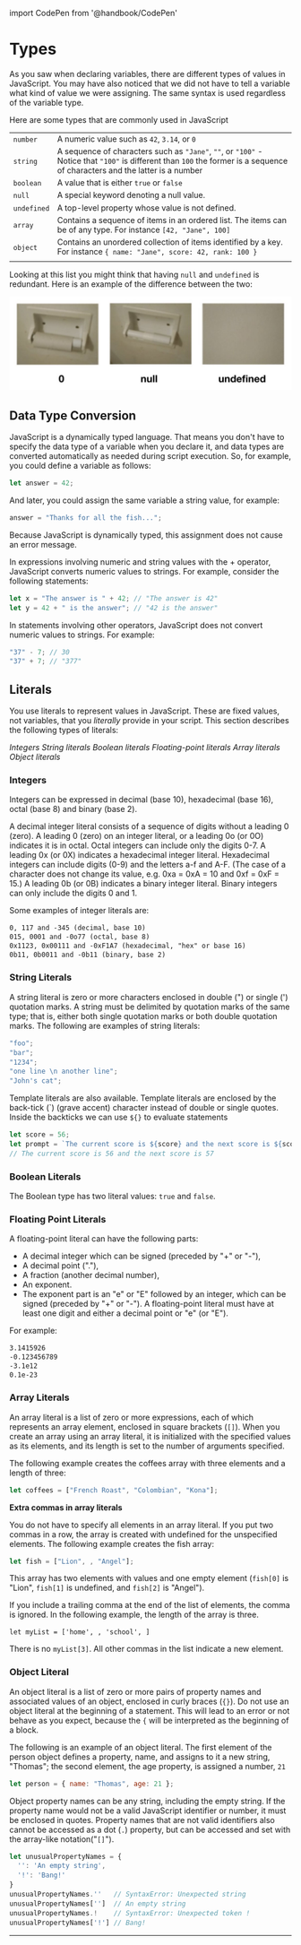 import CodePen from '@handbook/CodePen'

# Types

As you saw when declaring variables, there are different types of values in JavaScript. You may have also noticed that we did not have to tell a variable what kind of value we were assigning. The same syntax is used regardless of the variable type.

Here are some types that are commonly used in JavaScript

|             |                                                                                                                                                                             |
| ----------- | --------------------------------------------------------------------------------------------------------------------------------------------------------------------------- |
| `number`    | A numeric value such as `42`, `3.14`, or `0`                                                                                                                                |
| `string`    | A sequence of characters such as `"Jane"`, `""`, or `"100"` - Notice that `"100"` is different than `100` the former is a sequence of characters and the latter is a number |
| `boolean`   | A value that is either `true` or `false`                                                                                                                                    |
| `null`      | A special keyword denoting a null value.                                                                                                                                    |
| `undefined` | A top-level property whose value is not defined.                                                                                                                            |
| `array`     | Contains a sequence of items in an ordered list. The items can be of any type. For instance `[42, "Jane", 100]`                                                             |
| `object`    | Contains an unordered collection of items identified by a key. For instance `{ name: "Jane", score: 42, rank: 100 }`                                                        |
|             |                                                                                                                                                                             |

Looking at this list you might think that having `null` and `undefined` is redundant. Here is an example of the difference between the two:

![zero versus null versus undefined](./assets/zero-null-undefined.jpg)

## Data Type Conversion

JavaScript is a dynamically typed language. That means you don't have to specify the data type of a variable when you declare it, and data types are converted automatically as needed during script execution. So, for example, you could define a variable as follows:

```js
let answer = 42;
```

And later, you could assign the same variable a string value, for example:

```js
answer = "Thanks for all the fish...";
```

Because JavaScript is dynamically typed, this assignment does not cause an error message.

In expressions involving numeric and string values with the + operator, JavaScript converts numeric values to strings. For example, consider the following statements:

```js
let x = "The answer is " + 42; // "The answer is 42"
let y = 42 + " is the answer"; // "42 is the answer"
```

In statements involving other operators, JavaScript does not convert numeric values to strings. For example:

```js
"37" - 7; // 30
"37" + 7; // "377"
```

## Literals

You use literals to represent values in JavaScript. These are fixed values, not variables, that you _literally_ provide in your script. This section describes the following types of literals:

_Integers_
_String literals_
_Boolean literals_
_Floating-point literals_
_Array literals_
_Object literals_

### Integers

Integers can be expressed in decimal (base 10), hexadecimal (base 16), octal (base 8) and binary (base 2).

A decimal integer literal consists of a sequence of digits without a leading 0 (zero).
A leading 0 (zero) on an integer literal, or a leading 0o (or 0O) indicates it is in octal. Octal integers can include only the digits 0-7.
A leading 0x (or 0X) indicates a hexadecimal integer literal. Hexadecimal integers can include digits (0-9) and the letters a-f and A-F. (The case of a character does not change its value, e.g. 0xa = 0xA = 10 and 0xf = 0xF = 15.)
A leading 0b (or 0B) indicates a binary integer literal. Binary integers can only include the digits 0 and 1.

Some examples of integer literals are:

```plain
0, 117 and -345 (decimal, base 10)
015, 0001 and -0o77 (octal, base 8)
0x1123, 0x00111 and -0xF1A7 (hexadecimal, "hex" or base 16)
0b11, 0b0011 and -0b11 (binary, base 2)
```

### String Literals

A string literal is zero or more characters enclosed in double (") or single (') quotation marks. A string must be delimited by quotation marks of the same type; that is, either both single quotation marks or both double quotation marks. The following are examples of string literals:

```js
"foo";
"bar";
"1234";
"one line \n another line";
"John's cat";
```

Template literals are also available. Template literals are enclosed by the back-tick (\`) (grave accent) character instead of double or single quotes. Inside the backticks we can use `${}` to evaluate statements

```js
let score = 56;
let prompt = `The current score is ${score} and the next score is ${score + 1}`;
// The current score is 56 and the next score is 57
```

### Boolean Literals

The Boolean type has two literal values: `true` and `false`.

### Floating Point Literals

A floating-point literal can have the following parts:

- A decimal integer which can be signed (preceded by "+" or "-"),
- A decimal point ("."),
- A fraction (another decimal number),
- An exponent.
- The exponent part is an "e" or "E" followed by an integer, which can be signed (preceded by "+" or "-"). A floating-point literal must have at least one digit and either a decimal point or "e" (or "E").

For example:

```
3.1415926
-0.123456789
-3.1e12
0.1e-23
```

### Array Literals

An array literal is a list of zero or more expressions, each of which represents an array element, enclosed in square brackets (`[]`). When you create an array using an array literal, it is initialized with the specified values as its elements, and its length is set to the number of arguments specified.

The following example creates the coffees array with three elements and a length of three:

```js
let coffees = ["French Roast", "Colombian", "Kona"];
```

**Extra commas in array literals**

You do not have to specify all elements in an array literal. If you put two commas in a row, the array is created with undefined for the unspecified elements. The following example creates the fish array:

```js
let fish = ["Lion", , "Angel"];
```

This array has two elements with values and one empty element (`fish[0]` is "Lion", `fish[1]` is undefined, and `fish[2]` is "Angel").

If you include a trailing comma at the end of the list of elements, the comma is ignored. In the following example, the length of the array is three.

```
let myList = ['home', , 'school', ]
```

There is no `myList[3]`. All other commas in the list indicate a new element.

### Object Literal

An object literal is a list of zero or more pairs of property names and associated values of an object, enclosed in curly braces (`{}`). Do not use an object literal at the beginning of a statement. This will lead to an error or not behave as you expect, because the `{` will be interpreted as the beginning of a block.

The following is an example of an object literal. The first element of the person object defines a property, name, and assigns to it a new string, "Thomas"; the second element, the age property, is assigned a number, `21`

```js
let person = { name: "Thomas", age: 21 };
```

Object property names can be any string, including the empty string. If the property name would not be a valid JavaScript identifier or number, it must be enclosed in quotes. Property names that are not valid identifiers also cannot be accessed as a dot (`.`) property, but can be accessed and set with the array-like notation("`[]`").

```js
let unusualPropertyNames = {
  '': 'An empty string',
  '!': 'Bang!'
}
unusualPropertyNames.''   // SyntaxError: Unexpected string
unusualPropertyNames['']  // An empty string
unusualPropertyNames.!    // SyntaxError: Unexpected token !
unusualPropertyNames['!'] // Bang!
```

---
